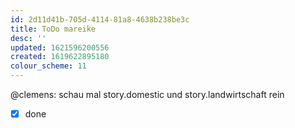 ```yaml
---
id: 2d11d41b-705d-4114-81a8-4638b238be3c
title: ToDo mareike 
desc: ''
updated: 1621596200556
created: 1619622895180
colour_scheme: 11
---
```


@clemens: schau mal story.domestic und story.landwirtschaft rein
- [x] done
